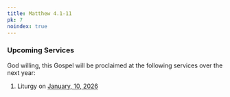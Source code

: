 ```yaml
---
title: Matthew 4.1-11
pk: 7
noindex: true
---
```


### Upcoming Services

God willing, this Gospel will be proclaimed at the following services over the next year:


1. Liturgy on [January, 10, 2026](https://orthocal.info/readings/gregorian/2026/01/10/)
